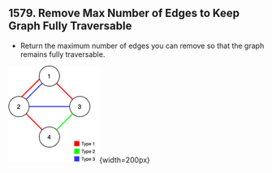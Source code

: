 ## 1579. Remove Max Number of Edges to Keep Graph Fully Traversable

-   Return the maximum number of edges you can remove so that the graph remains fully traversable.

![1579](../assets/1579.png){width=200px}
